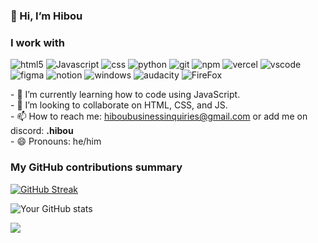 ### 👋 Hi, I’m Hibou

<h3>I work with</h3>
<p>
  <img alt="html5" src="https://img.shields.io/badge/-HTML5-E34F26?style=flat-square&logo=html5&logoColor=white" />
  <img alt="Javascript" src="https://img.shields.io/badge/-javascript-f7df1c?style=flat-square&logo=javascript&logoColor=black" />
  <img alt="css" src="https://img.shields.io/badge/CSS-639?logo=css&logoColor=fff" />
  <img alt="python" src="https://img.shields.io/badge/Python-3776AB?logo=python&logoColor=fff" />
  <img alt="git" src="https://img.shields.io/badge/-Git-F05032?style=flat-square&logo=git&logoColor=white" />
  <img alt="npm" src="https://img.shields.io/badge/-NPM-CB3837?style=flat-square&logo=npm&logoColor=white" />
  <img alt="vercel" src="https://img.shields.io/badge/Vercel-%23000000.svg?logo=vercel&logoColor=white" />
  <img alt="vscode" src="https://custom-icon-badges.demolab.com/badge/Visual%20Studio%20Code-0078d7.svg?logo=vsc&logoColor=white" />
  <img alt="figma" src="https://img.shields.io/badge/Figma-F24E1E?logo=figma&logoColor=white" />
  <img alt="notion" src="https://img.shields.io/badge/Notion-000?logo=notion&logoColor=fff" />
  <img alt="windows" src="https://custom-icon-badges.demolab.com/badge/Windows-0078D6?logo=windows11&logoColor=white" />
  <img alt="audacity" src="https://img.shields.io/badge/Audacity-0000CC?logo=audacity&logoColor=white">
  <img alt="FireFox" src="https://img.shields.io/badge/Firefox-FF7139?logo=Firefox&logoColor=white" />
</p>
- 🌱 I’m currently learning how to code using JavaScript. <br>
- 💞️ I’m looking to collaborate on HTML, CSS, and JS. <br>
- 📫 How to reach me: <a href="mailto:"hiboubusinessinquiries@gmail.com">hiboubusinessinquiries@gmail.com</a> or add me on discord: <b>.hibou</b> <br>
- 😄 Pronouns: he/him

<h3>My GitHub contributions summary</h3>

[![GitHub Streak](https://github-readme-streak-stats.herokuapp.com?user=HibouDevv&theme=dark&ring=fb4362&file=fb4362&currStreakNum=fb4362&currStreakLabel=fb4362&hide_border=true)](https://git.io/streak-stats)

![Your GitHub stats](https://github-readme-stats.vercel.app/api?username=HibouDevv&hide_border=true&show_icons=true&bg_color=151515&title_color=fb4362&icon_color=fb4362&text_bold=false&text_color=9e9e9e)

![](https://komarev.com/ghpvc/?username=HibouDevv&color=blue)

<!-- add if server is up or down:
up: <img alt="up" src="https://img.shields.io/website-up-down-green-red/http/shields.io.svg" />
down: <img alt="down" src="https://img.shields.io/website-up-down-green-red/http/NOTAWORKINGLINK.com.svg" />
<!---
HibouDevv/HibouOfficial is a ✨ special ✨ repository because its `README.md` (this file) appears on your GitHub profile.
You can click the Preview link to take a look at your changes.
--->
